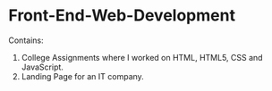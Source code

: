 # Front-End-Web-Development

Contains:
1. College Assignments where I worked on HTML, HTML5, CSS and JavaScript.
2. Landing Page for an IT company.

